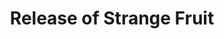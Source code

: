 ---
layout: event
category: Release of Strange Fruit
title: Release of Strange Fruit
year: 1939
duration:
image: media/images/events/release_of_strange_fruit.jpg
image-desc: Billie Holiday at the Downbeat club, a jazz club in New York City circa February 1947
image-source: https://loc.gov/item/gottlieb.04251
description: Strange Fruit is orginally a poem by Abel Meeropol called 'Bitter Fruit' which he wrote after seeing a photograph of the lynching of Tom Shipp and Abe Smith in Marion, Indiana. 
songdesc: Billie Holiday recorded her version in 1939. This song has been labelled as the 'beginning of the civil rights movement', as it was the first time a black musician sung a song which at the time was deemed as controversial lyrics.
song1: Strange Fruit
---